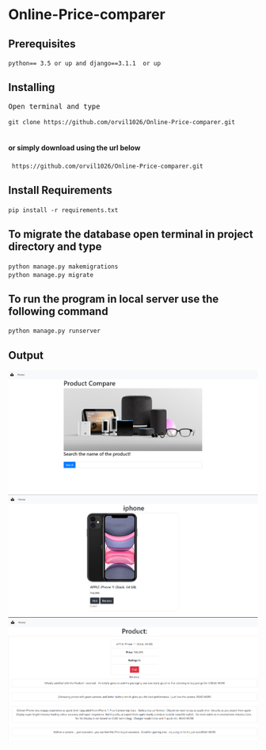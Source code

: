 ﻿# Online-Price-comparer

<h2>Prerequisites</h2>
<code>python== 3.5 or up and django==3.1.1  or up</code>

<h2>Installing</h2>
<pre>Open terminal and type</pre>
<code>git clone https://github.com/orvil1026/Online-Price-comparer.git </code><br><br>

<h4>or simply download using the url below</h4>
<code> https://github.com/orvil1026/Online-Price-comparer.git </code><br>

<h2> Install Requirements </h2>
<code>pip install -r requirements.txt</code>


<h2>To migrate the database open terminal in project directory and type</h2>
<code>python manage.py makemigrations</code><br>
<code>python manage.py migrate</code>

<h2> To run the program in local server use the following command </h2>
<code>python manage.py runserver</code>

<h2>Output</h2>

![](screenshots/1.png)
![](screenshots/2.png)
![](screenshots/3.png)
